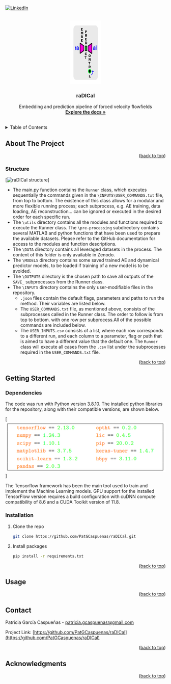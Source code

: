 <a id="readme-top"></a>

[![LinkedIn][linkedin-shield]][linkedin-url]

<!-- PROJECT LOGO -->
<br />
<div align="center">
  <a href="https://github.com/PatGCaspuenas/raDICal">
    <img src="Images/raDICal.svg" alt="Logo" width="100" height="200">
  </a>

  <h3 align="center">raDICal</h3>

  <p align="center">
    Embedding and prediction pipeline of forced velocity flowfields
    <br />
    <a href="https://github.com/PatGCaspuenas/raDICal/docs/_build/html/index.html"><strong>Explore the docs »</strong></a>
    <br />
    <br />
  </p>
</div>



<!-- TABLE OF CONTENTS -->
<details>
  <summary>Table of Contents</summary>
  <ol>
    <li>
      <a href="#about-the-project">About The Project</a>
      <ul>
        <li><a href="#structure">Structure</a></li>
      </ul>
    </li>
    <li>
      <a href="#getting-started">Getting Started</a>
      <ul>
        <li><a href="#dependencies">Dependencies</a></li>
        <li><a href="#installation">Installation</a></li>
      </ul>
    </li>
    <li><a href="#usage">Usage</a></li>
    <li><a href="#contact">Contact</a></li>
    <li><a href="#acknowledgments">Acknowledgments</a></li>
  </ol>
</details>



<!-- ABOUT THE PROJECT -->
## About The Project


<p align="right">(<a href="#readme-top">back to top</a>)</p>



### Structure

[![raDICal structure][structure-screenshot]]
* The main.py function contains the `Runner` class, which executes sequentially the commands given in the `\INPUTS\USER_COMMANDS.txt` file, from top to bottom. The existence of this class allows for a modular and more flexible running process; each subprocess, e.g. AE training, data loading, AE reconstruction... can be ignored or executed in the desired order for each specific run. 
* The `\utils` directory contains all the modules and functions required to execute the Runner class. The `\pre-processing` subdirectory contains several MATLAB and python functions that have been used to prepare the available datasets. Please refer to the GitHub documentation for access to the modules and function descriptions.
* The `\DATA` directory contains all leveraged datasets in the process. The content of this folder is only available in Zenodo.
* The `\MODELS` directory contains some saved trained AE and dynamical predictor models, to be loaded if training of a new model is to be avoided.
* The `\OUTPUTS` directory is the chosen path to save all outputs of the `SAVE_` subprocesses from the Runner class.
* The `\INPUTS` directory contains the only user-modifiable files in the repository.
	* `.json` files contain the default flags, parameters and paths to run the method. Their variables are listed below.
    * The `USER_COMMANDS.txt` file, as mentioned above, consists of the subprocesses called in the Runner class. The order to follow is from top to bottom. with one row per subprocess.All of the possible commands are included below.
    * The `USER_INPUTS.csv` consists of a list, where each row corresponds to a different run, and each column to a parameter, flag or path that is aimed to have a different value that the default one. The `Runner` class will execute all cases from the `.csv` list under the subprocesses required in the `USER_COMMANDS.txt` file.

<p align="right">(<a href="#readme-top">back to top</a>)</p>



<!-- GETTING STARTED -->
## Getting Started


### Dependencies
The code was run with Python version 3.8.10. The installed python libraries for the repository, along with their compatible versions, are shown below.

[![raDICal dependencies][dependencies-screenshot]]

The Tensorflow framework has been the main tool used to train and implement the Machine Learning models. GPU support for the installed TensorFlow version requires a build configuration with cuDNN compute compatibility of 8.6 and a CUDA Toolkit version of 11.8.

### Installation


1. Clone the repo
   ```sh
   git clone https://github.com/PatGCaspuenas/raDICal.git
   ```
2. Install packages
   ```sh
   pip install -r requirements.txt
   ```


<p align="right">(<a href="#readme-top">back to top</a>)</p>



<!-- USAGE EXAMPLES -->
## Usage



<p align="right">(<a href="#readme-top">back to top</a>)</p>


<!-- CONTACT -->
## Contact

Patricia García Caspueñas - patricia.gcaspuenas@gmail.com

Project Link: [https://github.com/PatGCaspuenas/raDICal](https://github.com/PatGCaspuenas/raDICal)

<p align="right">(<a href="#readme-top">back to top</a>)</p>



<!-- ACKNOWLEDGMENTS -->
## Acknowledgments



<p align="right">(<a href="#readme-top">back to top</a>)</p>



<!-- MARKDOWN LINKS & IMAGES -->
<!-- https://www.markdownguide.org/basic-syntax/#reference-style-links -->
[linkedin-shield]: https://img.shields.io/badge/-LinkedIn-black.svg?style=for-the-badge&logo=linkedin&colorB=555
[linkedin-url]: https://www.linkedin.com/in/patricia-garc%C3%ADa-caspue%C3%B1as-876063215/
[structure-screenshot]: Images/raDICal_structure.png
[dependencies-screenshot]: Images/raDICal_dependencies.png
